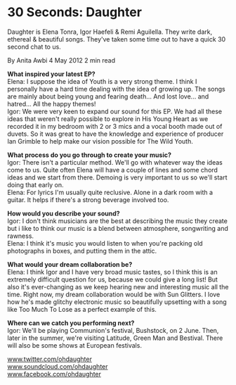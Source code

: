 # 30 Seconds: Daughter

Daughter is Elena Tonra, Igor Haefeli & Remi Aguilella. They write dark, ethereal & beautiful songs. They've taken some time out to have a quick 30 second chat to us. 


By Anita Awbi		4 May 2012		2 min read


**What inspired your latest EP?** \
Elena: I suppose the idea of Youth is a very strong theme. I think I personally have a hard time dealing with the idea of growing up. The songs are mainly about being young and fearing death... And lost love... and hatred... All the happy themes! \
Igor: We were very keen to expand our sound for this EP. We had all these ideas that weren't really possible to explore in His Young Heart as we recorded it in my bedroom with 2 or 3 mics and a vocal booth made out of duvets. So it was great to have the knowledge and experience of producer Ian Grimble to help make our vision possible for The Wild Youth.


**What process do you go through to create your music?** \
Igor: There isn't a particular method. We'll go with whatever way the ideas come to us. Quite often Elena will have a couple of lines and some chord ideas and we start from there. Demoing is very important to us so we'll start doing that early on. \
Elena: For lyrics I'm usually quite reclusive. Alone in a dark room with a guitar. It helps if there's a strong beverage involved too.


**How would you describe your sound?** \
Igor: I don't think musicians are the best at describing the music they create but i like to think our music is a blend between atmosphere, songwriting and rawness. \
Elena: I think it's music you would listen to when you're packing old photographs in boxes, and putting them in the attic.


**What would your dream collaboration be?** \
Elena: I think Igor and I have very broad music tastes, so I think this is an extremely difficult question for us, because we could give a long list! But also it's ever-changing as we keep hearing new and interesting music all the time. Right now, my dream collaboration would be with Sun Glitters. I love how he's made glitchy electronic music so beautifully upsetting with a song like Too Much To Lose as a perfect example of this. 


**Where can we catch you performing next?** \
Igor: We'll be playing Communion's festival, Bushstock, on 2 June. Then, later in the summer, we're visiting Latitude,  Green Man and Bestival. There will also be some shows at European festivals.



www.twitter.com/ohdaughter \
www.soundcloud.com/ohdaughter \
www.facebook.com/ohdaughter



















